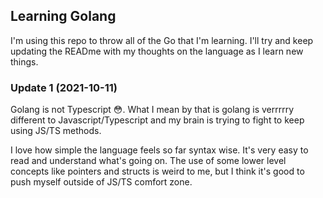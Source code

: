 ## Learning Golang

I'm using this repo to throw all of the Go that I'm learning. I'll try and keep updating the READme with my thoughts on the language as I learn new things.

### Update 1 (2021-10-11)

Golang is not Typescript 😳. What I mean by that is golang is verrrrry different to Javascript/Typescript and my brain is trying to fight to keep using JS/TS methods. 

I love how simple the language feels so far syntax wise. It's very easy to read and understand what's going on. The use of some lower level concepts like pointers and structs is weird to me, but I think it's good to push myself outside of JS/TS comfort zone.